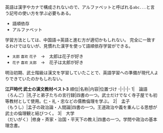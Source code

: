 英語は漢字やカナで構成されないので、アルファベットと呼ばれる`abc...`と言う記号の使い方を学ぶ必要もある。

- 語順依存
- アルファベット

学習方法としては、中国語→英語と進む方が適切かもしれない。
完全に一致するわけではないが、見慣れた漢字を使って語順依存学習ができる。

- `太郎` `喜欢` `花子`　→　太郎は花子が好き
- `花子` `喜欢` `太郎`　→　花子は太郎が好き

明治初期、武士階級は漢文を学習していたことで、英語学習への準備が現代人よりできていたのかもしれない。

**江戸時代 武士の漢文教材ベスト3**
順位|名称|内容|位置づけ
-|-|-|-
1|　論語<br>（ろんご）|孔子と弟子たちの言行録|四書の一つ。武士だけでなく寺子屋でも初等教材として使用。仁・礼・忠などの儒教倫理を学ぶ。
2|　孟子<br>（もうし）|孟子の政治論・人間論|四書の一つ。王道政治や義を重んじる思想が武士の倫理観と結びつく。
3|　大学<br>（だいがく）|修身・斉家・治国・平天下の教え|四書の一つ。学問や政治の基本理念書。
